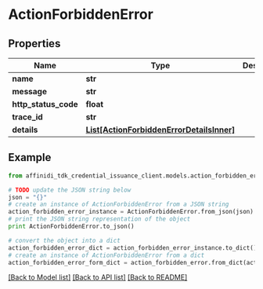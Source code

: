 # ActionForbiddenError

## Properties

| Name                 | Type                                                                              | Description | Notes      |
| -------------------- | --------------------------------------------------------------------------------- | ----------- | ---------- |
| **name**             | **str**                                                                           |             |
| **message**          | **str**                                                                           |             |
| **http_status_code** | **float**                                                                         |             |
| **trace_id**         | **str**                                                                           |             |
| **details**          | [**List[ActionForbiddenErrorDetailsInner]**](ActionForbiddenErrorDetailsInner.md) |             | [optional] |

## Example

```python
from affinidi_tdk_credential_issuance_client.models.action_forbidden_error import ActionForbiddenError

# TODO update the JSON string below
json = "{}"
# create an instance of ActionForbiddenError from a JSON string
action_forbidden_error_instance = ActionForbiddenError.from_json(json)
# print the JSON string representation of the object
print ActionForbiddenError.to_json()

# convert the object into a dict
action_forbidden_error_dict = action_forbidden_error_instance.to_dict()
# create an instance of ActionForbiddenError from a dict
action_forbidden_error_form_dict = action_forbidden_error.from_dict(action_forbidden_error_dict)
```

[[Back to Model list]](../README.md#documentation-for-models) [[Back to API list]](../README.md#documentation-for-api-endpoints) [[Back to README]](../README.md)
